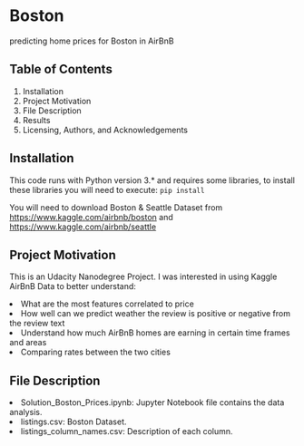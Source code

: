 # Boston
predicting home prices for Boston in AirBnB

## Table of Contents
1. Installation
2. Project Motivation
3. File Description
4. Results
5. Licensing, Authors, and Acknowledgements

## Installation
This code runs with Python version 3.* and requires some libraries, to install these libraries you will need to execute:
`pip install`

You will need to download Boston & Seattle Dataset from https://www.kaggle.com/airbnb/boston and https://www.kaggle.com/airbnb/seattle

## Project Motivation
This is an Udacity Nanodegree Project. I was interested in using Kaggle AirBnB Data to better understand:
<li> What are the most features correlated to price
<li> How well can we predict weather the review is positive or negative from the review text
<li> Understand how much AirBnB homes are earning in certain time frames and areas
<li> Comparing rates between the two cities
  
  ## File Description
  <li> Solution_Boston_Prices.ipynb: Jupyter Notebook file contains the data analysis.
  <li> listings.csv: Boston Dataset.
  <li> listings_column_names.csv: Description of each column.
